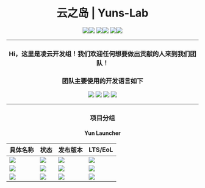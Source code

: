 <div align="center">

# 云之岛 | Yuns-Lab

[![](https://img.shields.io/badge/创始人B站-555555?style=for-the-badge)![](https://img.shields.io/badge/LingyunAwA−CN-00A1D6?style=for-the-badge)](https://space.bilibili.com/1615040823) [![](https://img.shields.io/badge/B站直播间-555555?style=for-the-badge)![](https://img.shields.io/badge/27726467-FF6699?style=for-the-badge)](https://live.bilibili.com/27726467) [![](https://img.shields.io/badge/Oopz%20语音域-555555?style=for-the-badge)![](https://img.shields.io/badge/398340029-111111?style=for-the-badge)](https://oopz.cn/i/UbeRjJ)

---

### Hi，这里是凌云开发组！我们欢迎任何想要做出贡献的人来到我们团队！

### 团队主要使用的开发语言如下

![](https://img.shields.io/badge/JavaScript-F0DB4F?style=for-the-badge) ![](https://img.shields.io/badge/Python-3872A3?style=for-the-badge) ![](https://img.shields.io/badge/Vue-42B883?style=for-the-badge) ![](https://img.shields.io/badge/Rust-E43717?style=for-the-badge)

---

### 项目分组

#### Yun Launcher

| 具体名称                                                            | 状态                                                                | 发布版本                                                          | LTS/EoL                                                           |
| ------------------------------------------------------------------- | ------------------------------------------------------------------- | ----------------------------------------------------------------- | ----------------------------------------------------------------- |
| [![](https://img.shields.io/badge/YunMCL-91F69E?style=for-the-badge)](https://github.com/Yuns-Lab/YunMCL) | ![](https://img.shields.io/badge/开发中-0E7FE9?style=for-the-badge) | ![](https://img.shields.io/badge/NULL-EC6319?style=for-the-badge) | ![](https://img.shields.io/badge/NULL-EC6319?style=for-the-badge) |
| ![](https://img.shields.io/badge/YunMSL-90F5F3?style=for-the-badge) | ![](https://img.shields.io/badge/设计中-C678DD?style=for-the-badge) | ![](https://img.shields.io/badge/NULL-EC6319?style=for-the-badge) | ![](https://img.shields.io/badge/NULL-EC6319?style=for-the-badge) |
| ![](https://img.shields.io/badge/YunMCCM-F59090?style=for-the-badge) | ![](https://img.shields.io/badge/设计中-C678DD?style=for-the-badge) | ![](https://img.shields.io/badge/NULL-EC6319?style=for-the-badge) | ![](https://img.shields.io/badge/NULL-EC6319?style=for-the-badge) |

</div>
